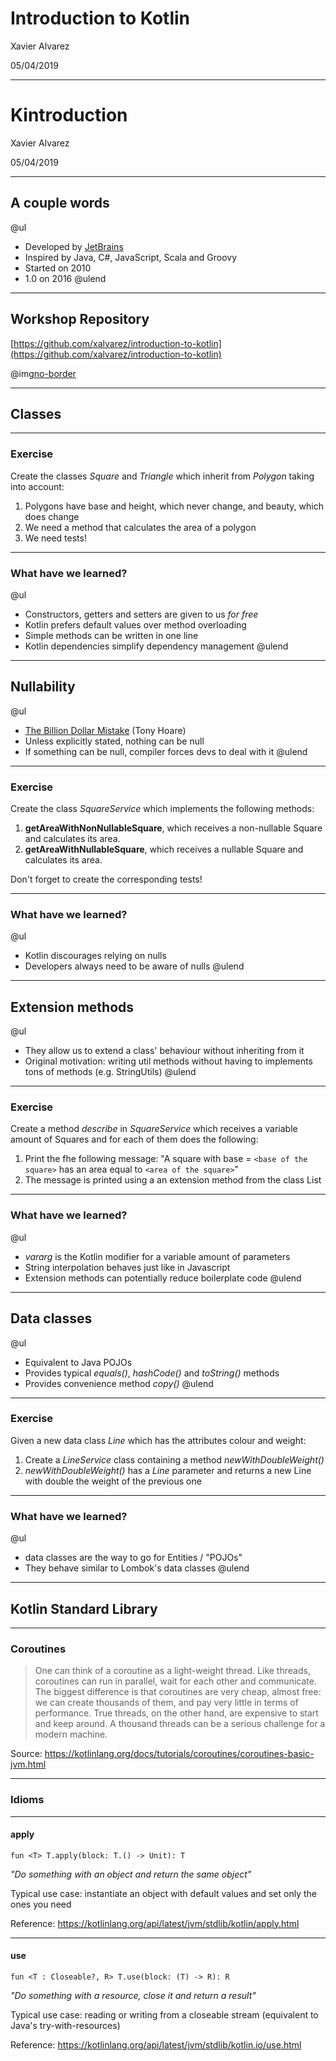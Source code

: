# Introduction to Kotlin

Xavier Alvarez

05/04/2019

---

# Kintroduction

Xavier Alvarez

05/04/2019

---

## A couple words

@ul
- Developed by [JetBrains](https://www.jetbrains.com/)
- Inspired by Java, C#, JavaScript, Scala and Groovy
- Started on 2010
- 1.0 on 2016
@ulend

---

## Workshop Repository

[https://github.com/xalvarez/introduction-to-kotlin](https://github.com/xalvarez/introduction-to-kotlin)

@img[no-border](assets/img/qr-repo.png)

---

## Classes

---

### Exercise

Create the classes *Square* and *Triangle* which inherit from *Polygon* taking into account:

1. Polygons have base and height, which never change, and beauty, which does change
2. We need a method that calculates the area of a polygon
3. We need tests!

---

### What have we learned?

@ul
- Constructors, getters and setters are given to us *for free*
- Kotlin prefers default values over method overloading
- Simple methods can be written in one line
- Kotlin dependencies simplify dependency management
@ulend

---

## Nullability

@ul
- [The Billion Dollar Mistake](https://en.wikipedia.org/wiki/Tony_Hoare#Apologies_and_retractions) (Tony Hoare)
- Unless explicitly stated, nothing can be null
- If something can be null, compiler forces devs to deal with it
@ulend

---

### Exercise

Create the class *SquareService* which implements the following methods:

1. **getAreaWithNonNullableSquare**, which receives a non-nullable Square and calculates its area.
2. **getAreaWithNullableSquare**, which receives a nullable Square and calculates its area.

Don't forget to create the corresponding tests!

---

### What have we learned?

@ul
- Kotlin discourages relying on nulls
- Developers always need to be aware of nulls
@ulend

---

## Extension methods

@ul
- They allow us to extend a class' behaviour without inheriting from it
- Original motivation: writing util methods without having to implements tons of methods (e.g. StringUtils)
@ulend

---

### Exercise

Create a method *describe* in *SquareService* which receives a variable amount of Squares and for each of them does the
following:

1. Print the fhe following message: "A square with base = `<base of the square>` has an area
equal to `<area of the square>`"
2. The message is printed using a an extension method from the class List

---

### What have we learned?

@ul
- *vararg* is the Kotlin modifier for a variable amount of parameters
- String interpolation behaves just like in Javascript
- Extension methods can potentially reduce boilerplate code
@ulend

---

## Data classes

@ul
- Equivalent to Java POJOs
- Provides typical *equals()*, *hashCode()* and *toString()* methods
- Provides convenience method *copy()*
@ulend

---

### Exercise

Given a new data class *Line* which has the attributes colour and weight:

1. Create a *LineService* class containing a method *newWithDoubleWeight()*
2. *newWithDoubleWeight()* has a *Line* parameter and returns a new Line with double the weight of the previous one

---

### What have we learned?

@ul
- data classes are the way to go for Entities / "POJOs"
- They behave similar to Lombok's data classes
@ulend

---

## Kotlin Standard Library

---

### Coroutines

> One can think of a coroutine as a light-weight thread.
Like threads, coroutines can run in parallel, wait for each other and communicate.
The biggest difference is that coroutines are very cheap, almost free: we can create thousands
of them, and pay very little in terms of performance. True threads, on the other hand, are
expensive to start and keep around. A thousand threads can be a serious challenge for a modern
machine.

Source: https://kotlinlang.org/docs/tutorials/coroutines/coroutines-basic-jvm.html

---

### Idioms

---

#### apply

```
fun <T> T.apply(block: T.() -> Unit): T
```

_"Do something with an object and return the same object"_

Typical use case: instantiate an object with default values and set only the ones you need

Reference: https://kotlinlang.org/api/latest/jvm/stdlib/kotlin/apply.html

---

#### use

```
fun <T : Closeable?, R> T.use(block: (T) -> R): R
```
_"Do something with a resource, close it and return a result"_

Typical use case: reading or writing from a closeable stream (equivalent to Java's
try-with-resources)

Reference: https://kotlinlang.org/api/latest/jvm/stdlib/kotlin.io/use.html